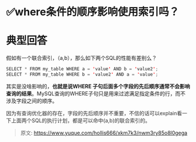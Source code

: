 # ✅where条件的顺序影响使用索引吗？

# 典型回答


假如有一个联合索引，（a,b），那么如下两个SQL的性能有差别么？



```java
SELECT * FROM my_table WHERE a = 'value' AND b = 'value2';
SELECT * FROM my_table WHERE b = 'value2' AND a = 'value';
```



其实是没啥影响的，**也就是说WHERE 子句后面多个字段的先后顺序通常不会影响查询的结果**。MySQL查询的WHERE子句只是用来过滤满足指定条件的行，而不涉及字段之间的顺序。



<font style="color:rgb(51, 51, 51);">因为有查询优化器的存在，字段的先后顺序并不重要，不信的话可以explain看一下上面两个SQL的执行计划，都是可以命中(a,b)的联合索引的。</font>

<font style="color:rgb(51, 51, 51);"></font>

<font style="color:rgb(51, 51, 51);"></font>



> 原文: <https://www.yuque.com/hollis666/xkm7k3/nwm3ry85o8l0gega>